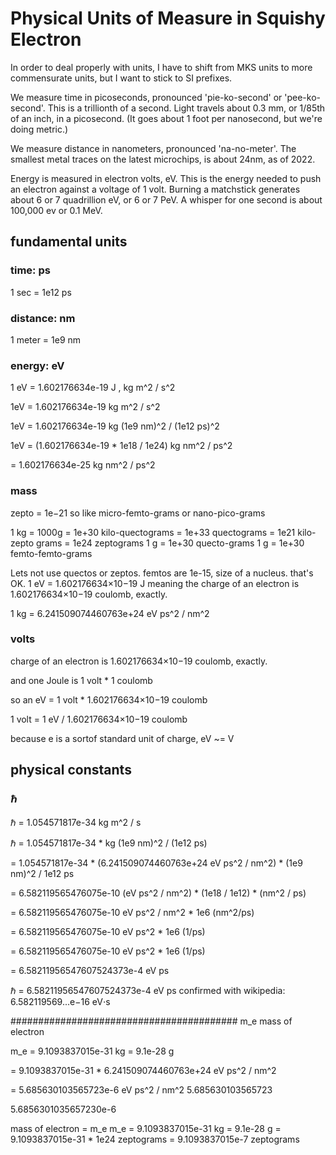 <!--
title: Physical Units
description: Physical Units of Measure in Squishy Electron
-->
# Physical Units of Measure in Squishy Electron

In order to deal properly with units,
I have to shift from MKS units to more commensurate units,
but I want to stick to SI prefixes.

We measure time in picoseconds,
pronounced 'pie-ko-second' or 'pee-ko-second'.
This is a trillionth of a second.
Light travels about 0.3 mm, or 1/85th of an inch, in a picosecond.
(It goes about 1 foot per nanosecond, but we're doing metric.)

We measure distance in nanometers, pronounced 'na-no-meter'.
The smallest metal traces on the latest microchips,
is about 24nm, as of 2022.

Energy is measured in electron volts, eV.
This is the energy needed to push an electron against a voltage of 1 volt.
Burning a matchstick generates about 6 or 7 quadrillion eV, or 6 or 7 PeV.
A whisper for one second is about 100,000 ev or 0.1 MeV.

## fundamental units

### time: ps
1 sec = 1e12 ps

### distance: nm
1 meter = 1e9 nm

### energy: eV
1 eV = 1.602176634e-19 J , kg m^2 / s^2

1eV = 1.602176634e-19 kg m^2 / s^2

1eV = 1.602176634e-19 kg (1e9 nm)^2 / (1e12 ps)^2

1eV = (1.602176634e-19 * 1e18 / 1e24) kg nm^2 / ps^2

= 1.602176634e-25 kg nm^2 / ps^2

### mass

zepto = 1e−21 so like micro-femto-grams or nano-pico-grams


1 kg = 1000g = 1e+30 kilo-quectograms = 1e+33 quectograms
  = 1e21 kilo-zepto grams = 1e24 zeptograms
1 g = 1e+30 quecto-grams
1 g = 1e+30 femto-femto-grams

Lets not use quectos or zeptos.    femtos are 1e-15, size of a nucleus.  that's OK.
1 eV = 1.602176634×10−19 J
meaning the charge of an electron is 1.602176634×10−19 coulomb, exactly.

1 kg = 6.241509074460763e+24 eV ps^2 / nm^2

### volts
charge of an electron is 1.602176634×10−19 coulomb, exactly.

and one Joule is 1 volt * 1 coulomb

so an eV = 1 volt * 1.602176634×10−19 coulomb

1 volt = 1 eV / 1.602176634×10−19 coulomb

because e is a sortof standard unit of charge, eV ~= V




## physical constants

### ℏ

ℏ = 1.054571817e-34 kg m^2 / s

ℏ = 1.054571817e-34 * kg (1e9 nm)^2 / (1e12 ps)

= 1.054571817e-34 * (6.241509074460763e+24 eV ps^2 / nm^2)  * (1e9 nm)^2 / 1e12 ps

= 6.582119565476075e-10 (eV ps^2 / nm^2) * (1e18 / 1e12) * (nm^2 / ps)

= 6.582119565476075e-10 eV ps^2 / nm^2 * 1e6 (nm^2/ps)

= 6.582119565476075e-10 eV ps^2  * 1e6 (1/ps)

= 6.582119565476075e-10 eV ps^2  * 1e6 (1/ps)


= 6.58211956547607524373e-4 eV ps

ℏ =  6.58211956547607524373e-4 eV ps
confirmed with wikipedia: 6.582119569...e−16 eV⋅s

######################################### m_e  mass of electron

m_e = 9.1093837015e-31 kg = 9.1e-28 g

= 9.1093837015e-31 * 6.241509074460763e+24 eV ps^2 / nm^2

= 5.685630103565723e-6 eV ps^2 / nm^2
5.685630103565723

5.6856301035657230e-6





mass of electron = m_e
m_e = 9.1093837015e-31 kg = 9.1e-28 g
= 9.1093837015e-31 * 1e24 zeptograms
= 9.1093837015e-7 zeptograms
